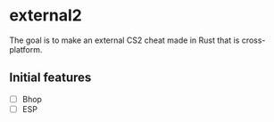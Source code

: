 # external2

The goal is to make an external CS2 cheat made in Rust that is cross-platform.

## Initial features

- [ ] Bhop
- [ ] ESP
